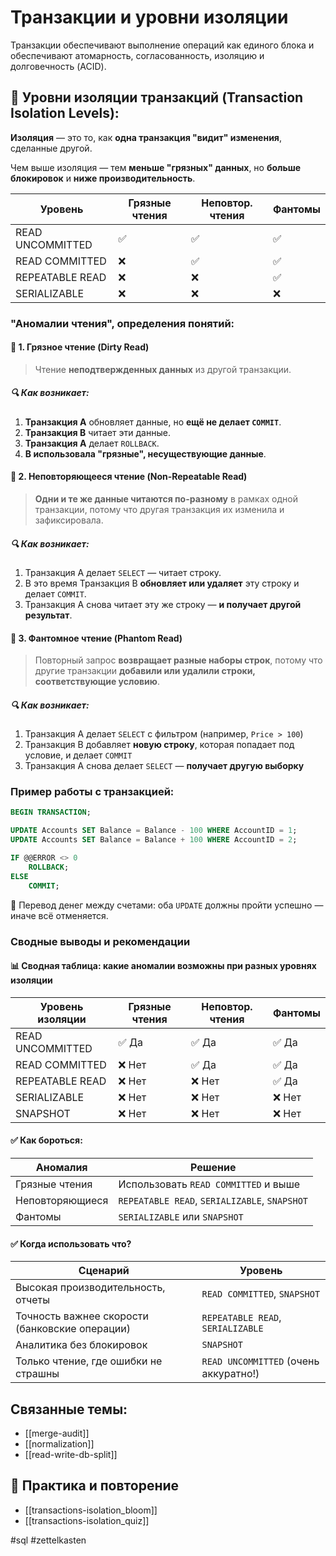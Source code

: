 # Транзакции и уровни изоляции

Транзакции обеспечивают выполнение операций как единого блока и обеспечивают атомарность, согласованность, изоляцию и долговечность (ACID).

## 🧱 Уровни изоляции транзакций (Transaction Isolation Levels):

**Изоляция** — это то, как **одна транзакция "видит" изменения**, сделанные другой.

Чем выше изоляция — тем **меньше "грязных" данных**, но **больше блокировок** и **ниже производительность**.

| Уровень          | Грязные чтения | Неповтор. чтения | Фантомы |
| ---------------- | -------------- | ---------------- | ------- |
| READ UNCOMMITTED | ✅              | ✅                | ✅       |
| READ COMMITTED   | ❌              | ✅                | ✅       |
| REPEATABLE READ  | ❌              | ❌                | ✅       |
| SERIALIZABLE     | ❌              | ❌                | ❌       |
### **"Аномалии чтения"**, определения понятий:

#### 📌 1. Грязное чтение (Dirty Read)

> Чтение **неподтвержденных данных** из другой транзакции.
##### 🔍 Как возникает:
1. **Транзакция A** обновляет данные, но **ещё не делает `COMMIT`**.    
2. **Транзакция B** читает эти данные.    
3. **Транзакция A** делает `ROLLBACK`.    
4. **B использовала "грязные", несуществующие данные**.

#### 📌 2. Неповторяющееся чтение (Non-Repeatable Read)

> **Одни и те же данные читаются по-разному** в рамках одной транзакции, потому что другая транзакция их изменила и зафиксировала.

##### 🔍 Как возникает:
1. Транзакция A делает `SELECT` — читает строку.    
2. В это время Транзакция B **обновляет или удаляет** эту строку и делает `COMMIT`.    
3. Транзакция A снова читает эту же строку — **и получает другой результат**.

#### 📌 3. Фантомное чтение (Phantom Read)

> Повторный запрос **возвращает разные наборы строк**, потому что другие транзакции **добавили или удалили строки, соответствующие условию**.

##### 🔍 Как возникает:
1. Транзакция A делает `SELECT` с фильтром (например, `Price > 100`)    
2. Транзакция B добавляет **новую строку**, которая попадает под условие, и делает `COMMIT`    
3. Транзакция A снова делает `SELECT` — **получает другую выборку**


### Пример работы с транзакцией:
```sql
BEGIN TRANSACTION;

UPDATE Accounts SET Balance = Balance - 100 WHERE AccountID = 1;
UPDATE Accounts SET Balance = Balance + 100 WHERE AccountID = 2;

IF @@ERROR <> 0
    ROLLBACK;
ELSE
    COMMIT;
```

🎯 Перевод денег между счетами: оба `UPDATE` должны пройти успешно — иначе всё отменяется.
### Сводные выводы и рекомендации
#### 📊 Сводная таблица: какие аномалии возможны при разных уровнях изоляции

|Уровень изоляции|Грязные чтения|Неповтор. чтения|Фантомы|
|---|---|---|---|
|READ UNCOMMITTED|✅ Да|✅ Да|✅ Да|
|READ COMMITTED|❌ Нет|✅ Да|✅ Да|
|REPEATABLE READ|❌ Нет|❌ Нет|✅ Да|
|SERIALIZABLE|❌ Нет|❌ Нет|❌ Нет|
|SNAPSHOT|❌ Нет|❌ Нет|❌ Нет|
#### ✅ Как бороться:

|Аномалия|Решение|
|---|---|
|Грязные чтения|Использовать `READ COMMITTED` и выше|
|Неповторяющиеся|`REPEATABLE READ`, `SERIALIZABLE`, `SNAPSHOT`|
|Фантомы|`SERIALIZABLE` или `SNAPSHOT`|

#### ✅ Когда использовать что?

|Сценарий|Уровень|
|---|---|
|Высокая производительность, отчеты|`READ COMMITTED`, `SNAPSHOT`|
|Точность важнее скорости (банковские операции)|`REPEATABLE READ`, `SERIALIZABLE`|
|Аналитика без блокировок|`SNAPSHOT`|
|Только чтение, где ошибки не страшны|`READ UNCOMMITTED` (очень аккуратно!)|


## Связанные темы:
- [[merge-audit]]
- [[normalization]]
- [[read-write-db-split]]

## 🔁 Практика и повторение
- [[transactions-isolation_bloom]]
- [[transactions-isolation_quiz]]

#sql #zettelkasten